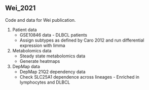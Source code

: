 ## Wei_2021

Code and data for Wei publication. 

1.  Patient data 
    -  GSE10846 data - DLBCL patients
    -  Assign subtypes as defined by Caro 2012 and run differential expression with limma
2.  Metabolomics data 
    -  Steady state metabolomics data 
    -  Generate heatmaps
3.  DepMap data
    -  DepMap 21Q2 dependency data
    -  Check SLC25A1 dependence across lineages - Enriched in lymphocytes and DLBCL
